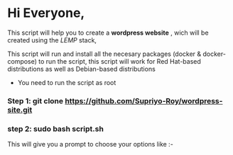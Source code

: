 # Hi Everyone,

This script will help you to create a **wordpress website** , wich will be created using the *LEMP* stack,

This script will run and install all the necesary packages (docker & docker-compose) to run the script, this script will work for Red Hat-based distributions as well as Debian-based distributions

* You need to run the script as root

### Step 1: git clone https://github.com/Supriyo-Roy/wordpress-site.git

### step 2: sudo bash script.sh

This will give you a prompt to choose your options like :-

